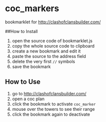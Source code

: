 coc_markers
===========

bookmarklet for http://clashofclansbuilder.com/


##How to Install

1. open the source code of bookmarklet.js
2. copy the whole source code to clipboard
3. create a new bookmark and edit it
4. paste the source to the address field
5. delete the very first `//` symbols
6. save the bookmark

## How to Use

1. go to http://clashofclansbuilder.com/
2. open a coc plan
3. click the bookmark to activate `coc_marker`
4. mouse over the towers to see their range
5. click the bookmark again to deactivate
